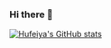 ### Hi there 👋

<!--
**hufeiya/hufeiya** is a ✨ _special_ ✨ repository because its `README.md` (this file) appears on your GitHub profile.

Here are some ideas to get you started:

- 🔭 I’m currently working on ...
- 🌱 I’m currently learning ...
- 👯 I’m looking to collaborate on ...
- 🤔 I’m looking for help with ...
- 💬 Ask me about ...
- 📫 How to reach me: ...
- 😄 Pronouns: ...
- ⚡ Fun fact: ...
-->

[![Hufeiya's GitHub stats](https://github-readme-stats.vercel.app/api?username=hufeiya&include_all_commits=true)](https://github.com/anuraghazra/github-readme-stats)

